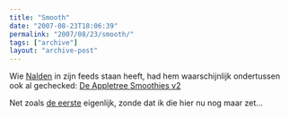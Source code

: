 ```yaml
---
title: "Smooth"
date: "2007-08-23T18:06:39"
permalink: "2007/08/23/smooth/"
tags: ["archive"]
layout: "archive-post"
---
```

Wie [Nalden](http://www.nalden.net/?p=406 "http://www.nalden.net/?p=406") in zijn feeds staan heeft, had hem waarschijnlijk ondertussen ook al gechecked: [De Appletree Smoothies v2](http://www.appletreerecords.net/index.php?section=artists&subsection=release&id=191&subid=258 "http://www.appletreerecords.net/index.php?section=artists&subsection=release&id=191&subid=258")

Net zoals [de eerste](http://www.appletreerecords.net/index.php?section=artists&subsection=release&id=191&subid=199 "http://www.appletreerecords.net/index.php?section=artists&subsection=release&id=191&subid=199") eigenlijk, zonde dat ik die hier nu nog maar zet…
